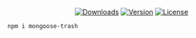 <p align="center">
  <a href="https://npmcharts.com/compare/mongoose-trash?minimal=true"><img src="https://img.shields.io/npm/dm/mongoose-trash.svg?sanitize=true" alt="Downloads"></a>
  <a href="https://www.npmjs.com/package/mongoose-trash"><img src="https://img.shields.io/npm/v/mongoose-trash.svg?sanitize=true" alt="Version"></a>
  <a href="https://www.npmjs.com/package/mongoose-trash"><img src="https://img.shields.io/npm/l/mongoose-trash.svg?sanitize=true" alt="License"></a>
</p>

```sh
npm i mongoose-trash
```